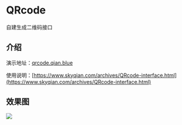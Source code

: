 # QRcode
自建生成二维码接口

## 介绍

演示地址：[qrcode.qian.blue](https://qrcode.qian.blue)

使用说明：[https://www.skyqian.com/archives/QRcode-interface.html](https://www.skyqian.com/archives/QRcode-interface.html)

## 效果图

![](https://myfile.qian.blue/image/2022/11/d185c0ea358b64fcd09b252bc16354e5.png)
